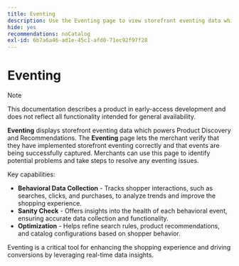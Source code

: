 ```yaml
---
title: Eventing
description: Use the Eventing page to view storefront eventing data which powers Product Discovery and Recommendations.
hide: yes
recommendations: noCatalog
exl-id: 6b7a6a46-ad1e-45c1-afd0-71ec92f97f28
---
```

# Eventing

>[!NOTE]
>
>This documentation describes a product in early-access development and does not reflect all functionality intended for general availability.

**Eventing** displays storefront eventing data which powers Product Discovery and Recommendations. The **Eventing** page lets the merchant verify that they have implemented storefront eventing correctly and that events are being successfully captured. Merchants can use this page to identify potential problems and take steps to resolve any eventing issues.

Key capabilities:

- **Behavioral Data Collection** - Tracks shopper interactions, such as searches, clicks, and purchases, to analyze trends and improve the shopping experience.
- **Sanity Check** - Offers insights into the health of each behavioral event, ensuring accurate data collection and functionality. ​
- **Optimization** - Helps refine search rules, product recommendations, and catalog configurations based on shopper behavior. ​

Eventing is a critical tool for enhancing the shopping experience and driving conversions by leveraging real-time data insights.
